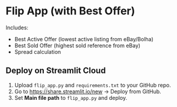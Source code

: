 # Flip App (with Best Offer)

Includes:
- Best Active Offer (lowest active listing from eBay/Bolha)
- Best Sold Offer (highest sold reference from eBay)
- Spread calculation

## Deploy on Streamlit Cloud
1) Upload `flip_app.py` and `requirements.txt` to your GitHub repo.
2) Go to https://share.streamlit.io/new → Deploy from GitHub.
3) Set **Main file path** to `flip_app.py` and deploy.
